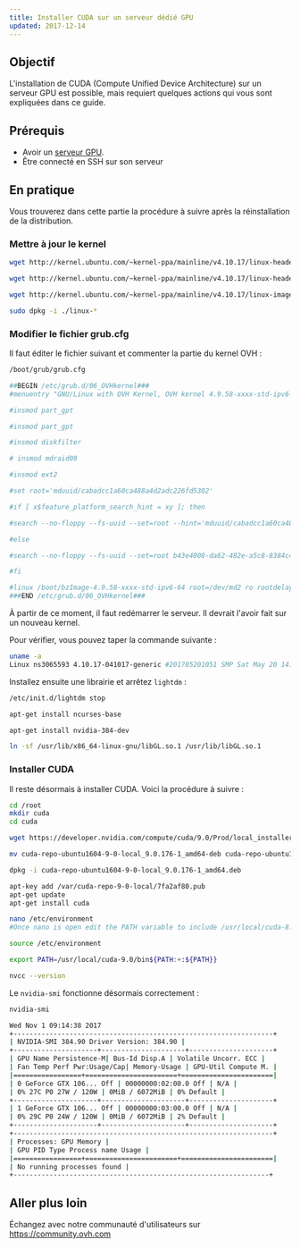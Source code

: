 ```yaml
---
title: Installer CUDA sur un serveur dédié GPU
updated: 2017-12-14
---
```


## Objectif

L'installation de CUDA (Compute Unified Device Architecture) sur un serveur GPU est possible, mais requiert quelques actions qui vous sont expliquées dans ce guide.

## Prérequis

- Avoir un [serveur GPU](/links/bare-metal/bare-metal/).
- Être connecté en SSH sur son serveur

## En pratique

Vous trouverez dans cette partie la procédure à suivre après la réinstallation de la distribution.

### Mettre à jour le kernel

```sh
wget http://kernel.ubuntu.com/~kernel-ppa/mainline/v4.10.17/linux-headers-4.10.17-041017_4.10.17-041017.201705201051_all.deb
```
```sh
wget http://kernel.ubuntu.com/~kernel-ppa/mainline/v4.10.17/linux-headers-4.10.17-041017-generic_4.10.17-041017.201705201051_amd64.deb
```
```sh
wget http://kernel.ubuntu.com/~kernel-ppa/mainline/v4.10.17/linux-image-4.10.17-041017-generic_4.10.17-041017.201705201051_amd64.deb
```
```sh
sudo dpkg -i ./linux-*
```

### Modifier le fichier grub.cfg

Il faut éditer le fichier suivant et commenter la partie du kernel OVH :
```sh
/boot/grub/grub.cfg
```
```sh
##BEGIN /etc/grub.d/06_OVHkernel###
#menuentry "GNU/Linux with OVH Kernel, OVH kernel 4.9.58-xxxx-std-ipv6-64" {

#insmod part_gpt

#insmod part_gpt

#insmod diskfilter

# insmod mdraid09

#insmod ext2

#set root='mduuid/cabadcc1a60ca488a4d2adc226fd5302'

#if [ x$feature_platform_search_hint = xy ]; then

#search --no-floppy --fs-uuid --set=root --hint='mduuid/cabadcc1a60ca488a4d2adc226fd5302' b43e4008-da62-482e-a5c8-8384c40b69db

#else

#search --no-floppy --fs-uuid --set=root b43e4008-da62-482e-a5c8-8384c40b69db

#fi

#linux /boot/bzImage-4.9.58-xxxx-std-ipv6-64 root=/dev/md2 ro rootdelay=10 noquiet nosplash net.ifnames=0 biosdevname=0
###END /etc/grub.d/06_OVHkernel###
```

À partir de ce moment, il faut redémarrer le serveur. Il devrait l'avoir fait sur un nouveau kernel.

Pour vérifier, vous pouvez taper la commande suivante :

```sh
uname -a
Linux ns3065593 4.10.17-041017-generic #201705201051 SMP Sat May 20 14:53:33 UTC 2017 x86_64 x86_64 x86_64 GNU/Linux
```

Installez ensuite une librairie et arrêtez `lightdm` :

```sh
/etc/init.d/lightdm stop
```
```sh
apt-get install ncurses-base
```
```sh
apt-get install nvidia-384-dev
```
```sh
ln -sf /usr/lib/x86_64-linux-gnu/libGL.so.1 /usr/lib/libGL.so.1
```
 
### Installer CUDA
 
Il reste désormais à installer CUDA. Voici la procédure à suivre :

```sh
cd /root
mkdir cuda
cd cuda
```
```sh
wget https://developer.nvidia.com/compute/cuda/9.0/Prod/local_installers/cuda-repo-ubuntu1604-9-0-local_9.0.176-1_amd64-deb
```
```sh
mv cuda-repo-ubuntu1604-9-0-local_9.0.176-1_amd64-deb cuda-repo-ubuntu1604-9-0-local_9.0.176-1_amd64.deb
```
```sh
dpkg -i cuda-repo-ubuntu1604-9-0-local_9.0.176-1_amd64.deb
```
```sh
apt-key add /var/cuda-repo-9-0-local/7fa2af80.pub
apt-get update
apt-get install cuda
```
```sh
nano /etc/environment
#Once nano is open edit the PATH variable to include /usr/local/cuda-8.0/bin folder. After editing the file screen would look like this.
```
```sh
source /etc/environment
```
```sh
export PATH=/usr/local/cuda-9.0/bin${PATH:+:${PATH}}
```
```sh
nvcc --version
```
 
Le `nvidia-smi` fonctionne désormais correctement :

```sh
nvidia-smi
```
```sh
Wed Nov 1 09:14:38 2017
+-----------------------------------------------------------------+
| NVIDIA-SMI 384.90 Driver Version: 384.90 |
+---------------------+---------------------+---------------------+
| GPU Name Persistence-M| Bus-Id Disp.A | Volatile Uncorr. ECC |
| Fan Temp Perf Pwr:Usage/Cap| Memory-Usage | GPU-Util Compute M. |
|=================+=======================+=======================|
| 0 GeForce GTX 106... Off | 00000000:02:00.0 Off | N/A |
| 0% 27C P0 27W / 120W | 0MiB / 6072MiB | 0% Default |
+---------------------+---------------------+---------------------+
| 1 GeForce GTX 106... Off | 00000000:03:00.0 Off | N/A |
| 0% 29C P0 24W / 120W | 0MiB / 6072MiB | 2% Default |
+---------------------+---------------------+---------------------+
+-----------------------------------------------------------------+
| Processes: GPU Memory |
| GPU PID Type Process name Usage |
|=================+=======================+=======================|
| No running processes found |
+----------------------------------------------------------------+
```
## Aller plus loin

Échangez avec notre communauté d'utilisateurs sur <https://community.ovh.com>